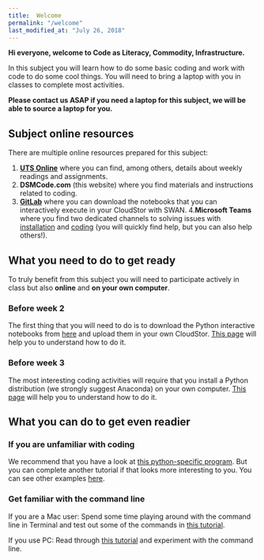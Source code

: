 ```yaml
---
title:  Welcome
permalink: "/welcome"
last_modified_at: "July 26, 2018"
---
```


**Hi everyone, welcome to Code as Literacy, Commodity, Infrastructure.**

In this subject you will learn how to do some basic coding and work with code to do some cool things. You will need to bring a laptop with you in classes to complete most activities.

**Please contact us ASAP if you need a laptop for this subject, we will be able to source a laptop for you.**


## Subject online resources

There are multiple online resources prepared for this subject:

1. **[UTS Online](https://online.uts.edu.au)** where you can find, among others, details about weekly readings and assignments.
2. **DSMCode.com** (this website) where you find materials and instructions related to coding.
3. **[GitLab](https://code.research.uts.edu.au/143852/code-as-literacy-jupyter-notebooks/tree/master)**  where you can download the notebooks that you can interactively execute in your CloudStor with SWAN.
4.**Microsoft Teams** where you find two dedicated channels to solving issues with [installation](https://teams.microsoft.com/l/channel/19%3ab3c25b4281a940fb83a636837df86469%40thread.skype/Installation%2520issues?groupId=6b2b6609-a95b-40a2-8570-91455f3f78ba&tenantId=e8911c26-cf9f-4a9c-878e-527807be8791) and [coding](https://teams.microsoft.com/l/channel/19%3a769484749865406984d5d97a4bf7d25c%40thread.skype/Coding%2520issues?groupId=6b2b6609-a95b-40a2-8570-91455f3f78ba&tenantId=e8911c26-cf9f-4a9c-878e-527807be8791) (you will quickly find help, but you can also help others!).

## What you need to do to get ready

To truly benefit from this subject you will need to participate actively in class but also **online** and **on your own computer**.

### Before week 2

The first thing that you will need to do is to download the Python interactive notebooks from [here](https://code.research.uts.edu.au/143852/code-as-literacy-jupyter-notebooks/-/archive/master/code-as-literacy-jupyter-notebooks-master.zip) and upload them in your own CloudStor. [This page]() will help you to understand how to do it.

### Before week 3

The most interesting coding activities will require that you install a Python distribution (we strongly suggest Anaconda) on your own computer. [This page]() will help you to understand how to do it.

## What you can do to get even readier

### If you are unfamiliar with coding

We recommend that you have a look at [this python-specific program](https://hourofpython.trinket.io/a-visual-introduction-to-python#/welcome/an-hour-of-code). But you can complete another tutorial if that looks more interesting to you. You can see other examples [here](https://code.org/learn).

### Get familiar with the command line

If you are a Mac user: Spend some time playing around with the command line in Terminal and test out some of the commands in [this tutorial](https://www.lifehacker.com.au/2010/09/a-command-line-primer-for-beginners/).

If you use PC: Read through [this tutorial](http://www.digitalcitizen.life/command-prompt-how-use-basic-commands) and experiment with the command line.
